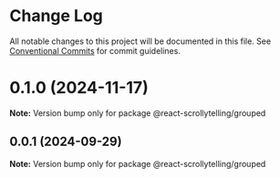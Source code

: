 # Change Log

All notable changes to this project will be documented in this file.
See [Conventional Commits](https://conventionalcommits.org) for commit guidelines.

# 0.1.0 (2024-11-17)

**Note:** Version bump only for package @react-scrollytelling/grouped





## 0.0.1 (2024-09-29)

**Note:** Version bump only for package @react-scrollytelling/grouped
